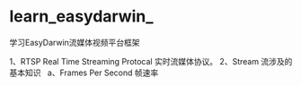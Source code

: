# learn_easydarwin_
学习EasyDarwin流媒体视频平台框架

1、RTSP  Real Time Streaming Protocal  实时流媒体协议。
2、Stream 流涉及的基本知识   a、Frames Per Second 帧速率
